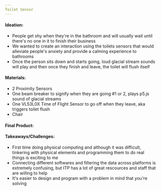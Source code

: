 ```yaml
---
Toilet Sensor
---
```


#### Ideation: 
- People get shy when they're in the bathroom and will usually wait until there's no one in it to finish their business
- We wanted to create an interaction using the toilets sensors that would alleviate people's anxiety and provide a calming experience to bathrooms
- Once the person sits down and starts going, loud glacial stream sounds will play and then once they finish and leave, the toilet will flush itself 
 
#### Materials:
- 2 Proximity Sensors
- One beam breaker to signify when they are going #1 or 2, plays p5.js sound of glacial streams
- One VL53L0X Time of Flight Sensor to go off when they leave, aka triggers toilet flush 
- Chair

#### Final Product: 





#### Takeaways/Challenges:
- First time doing physical computing and although it was difficult, tinkering with physical elements and programming them to do real things is exciting to me
- Connecting different softwares and filtering the data across platforms is extremely confusing, but ITP has a lot of great rescources and staff that are willing to help 
- It's easier to design and program with a problem in mind that you're solving 
